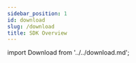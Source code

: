 ```yaml
---
sidebar_position: 1
id: download
slug: /download
title: SDK Overview
---
```

import Download from '../../download.md';

<Download 
java_url="https://github.com/smartxworks/cloudtower-java-sdk/releases/tag/v2.0.0"
go_url="https://github.com/smartxworks/cloudtower-go-sdk/releases/tag/v2.0.0"
python_url="https://github.com/smartxworks/cloudtower-python-sdk/releases/tag/v2.0.0"
/>